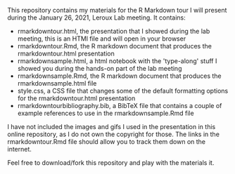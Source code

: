 This repository contains my materials for the R Markdown tour I will present during the January 26, 2021, Leroux Lab meeting. It contains:

- rmarkdowntour.html, the presentation that I showed during the lab meeting, this is an HTMl file and will open in your browser
- rmarkdowntour.Rmd, the R markdown document that produces the rmarkdowntour.html presentation
- rmarkdownsample.html, a html notebook with the 'type-along' stuff I showed you during the hands-on part of the lab meeting
- rmarkdownsample.Rmd, the R markdown document that produces the rmarkdownsample.html file
- style.css, a CSS file that changes some of the default formatting options for the rmarkdowntour.html presentation
- rmarkdowntourbibliography.bib, a BibTeX file that contains a couple of example references to use in the rmarkdownsample.Rmd file

I have not included the images and gifs I used in the presentation in this online repository, as I do not own the copyright for those. The links in the rmarkdowntour.Rmd file should allow you to track them down on the internet. 

Feel free to download/fork this repository and play with the materials it. 
